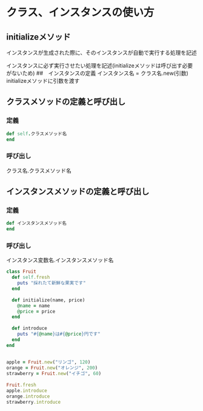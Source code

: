 # クラス、インスタンスの使い方
## initializeメソッド
インスタンスが生成された際に、そのインスタンスが自動で実行する処理を記述

インスタンスに必ず実行させたい処理を記述(initializeメソッドは呼び出す必要がないため)
##　インスタンスの定義
インスタンス名 = クラス名.new(引数)　initializeメソッドに引数を渡す

## クラスメソッドの定義と呼び出し
### 定義
```ruby
def self.クラスメソッド名
end
```
### 呼び出し
クラス名.クラスメソッド名
## インスタンスメソッドの定義と呼び出し
### 定義
```ruby
def インスタンスメソッド名
end
```
### 呼び出し
インスタンス変数名.インスタンスメソッド名

```ruby
class Fruit
  def self.fresh
    puts "採れたて新鮮な果実です"
  end
 
  def initialize(name, price)
    @name = name
    @price = price
  end
 
  def introduce
    puts "#{@name}は#{@price}円です"
  end
end
 
 
apple = Fruit.new("リンゴ", 120)
orange = Fruit.new("オレンジ", 200)
strawberry = Fruit.new("イチゴ", 60)
 
Fruit.fresh
apple.introduce
orange.introduce
strawberry.introduce

